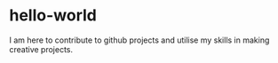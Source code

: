 # hello-world
I am here to contribute to github projects and utilise my skills in making creative projects.
